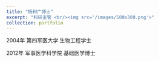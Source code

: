 ```yaml
---
title: "杨树广博士"
excerpt: "科研主管 <br/><img src='/images/500x300.png'>"
collection: portfolio
---
```


 
2004年 第四军医大学      生物工程学士


2012年 军事医学科学院    基础医学博士
